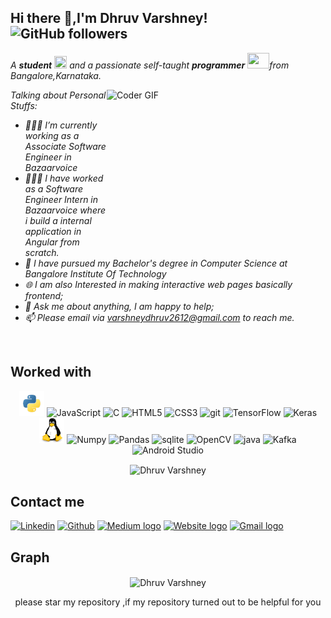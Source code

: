 ## Hi there 👋,I'm Dhruv Varshney! ![GitHub followers](https://img.shields.io/github/followers/DhRuvvarshney261?style=social)

<p>
  <em>
    A <b>student</b> <img src="https://raw.githubusercontent.com/TheDudeThatCode/TheDudeThatCode/master/Assets/Medal.gif" width=20 height=20> and a passionate self-taught <b>programmer</b> <img src="https://raw.githubusercontent.com/TheDudeThatCode/TheDudeThatCode/master/Assets/Developer.gif" width=35 height=25>from Bangalore,Karnataka.
  </em>
 </p>
 
 <img align="right" alt="Coder GIF" height=250 width=350 src="https://magiccopy.xyz/assets/images/hadder.gif" />
 
 <em>
  
*Talking about Personal Stuffs:*

- 👨🏽‍💻 I’m currently working as a Associate Software Engineer in Bazaarvoice
- 👨🏽‍💻 I have worked as a Software Engineer Intern in Bazaarvoice where i build a internal application in Angular from scratch. 
- 💼 I have pursued my Bachelor's degree in Computer Science at Bangalore Institute Of Technology
- 🌐 I am also Interested in making interactive web pages basically frontend;
- 💬 Ask me about anything, I am happy to help;
- 📫 Please email via varshneydhruv2612@gmail.com to reach me.
<br/> 
</em>

## Worked with 

<p align="center"> <img src="https://raw.githubusercontent.com/github/explore/80688e429a7d4ef2fca1e82350fe8e3517d3494d/topics/python/python.png" alt="Python" width="40" height="40"/> 
<img src="https://upload.wikimedia.org/wikipedia/commons/thumb/9/99/Unofficial_JavaScript_logo_2.svg/480px-Unofficial_JavaScript_logo_2.svg.png" alt="JavaScript" width="40" height="40"/> 
<img src="https://e7.pngegg.com/pngimages/46/626/png-clipart-c-logo-the-c-programming-language-computer-icons-computer-programming-source-code-programming-miscellaneous-template.png" alt="C" width="40" height="40"/> 
<img src="https://www.w3.org/html/logo/downloads/HTML5_Logo.svg" alt="HTML5" width="40" height="40"/>
<img src="https://upload.wikimedia.org/wikipedia/commons/thumb/d/d5/CSS3_logo_and_wordmark.svg/1200px-CSS3_logo_and_wordmark.svg.png" alt="CSS3" width="30" height="40"/>

<img src="https://www.vectorlogo.zone/logos/git-scm/git-scm-icon.svg" alt="git" width="40" height="40"/>

<img src="https://upload.wikimedia.org/wikipedia/commons/thumb/2/2d/Tensorflow_logo.svg/1200px-Tensorflow_logo.svg.png" alt="TensorFlow" width="40" height="40"/>
<img src="https://res-4.cloudinary.com/crunchbase-production/image/upload/c_lpad,h_256,w_256,f_auto,q_auto:eco/x3gdrogoamvuvjemehbr" alt="Keras" width="55" height="45"/>
<img src="https://raw.githubusercontent.com/devicons/devicon/master/icons/linux/linux-original.svg" alt="linux" width="40" height="40"/>
<img src="https://raw.githubusercontent.com/numpy/numpy/7e7f4adab814b223f7f917369a72757cd28b10cb/branding/icons/numpylogo.svg" alt="Numpy" width="60" height="40"/>
<img src="https://raw.githubusercontent.com/pandas-dev/pandas/761bceb77d44aa63b71dda43ca46e8fd4b9d7422/web/pandas/static/img/pandas.svg" alt="Pandas" width="60" height="40"/>
<img src="https://www.vectorlogo.zone/logos/sqlite/sqlite-icon.svg" alt="sqlite" width="40" height="40"/>
<img src="https://raw.githubusercontent.com/opencv/opencv/master/samples/data/opencv-logo.png" alt="OpenCV" width="40" height="40"/>
<img src="https://www.vectorlogo.zone/logos/java/java-icon.svg" alt="java" width="40" height="40"/>
<img src="https://www.vectorlogo.zone/logos/apache_kafka/apache_kafka-ar21.svg" alt="Kafka" width="40" height="40"/>
<img src = "https://services.google.com/fh/files/emails/android_studio_image.png" alt = "Android Studio" width = "40" height="40"/>
<br>


<p align='center'>
<img align="center" style="padding=0;" src="https://github-readme-streak-stats.herokuapp.com/?user=DhRuvvarshney261" alt="Dhruv Varshney" />
</p>

## Contact me
[<img height="30" width ="40" src="https://pngimg.com/uploads/linkedIn/linkedIn_PNG1.png" alt="Linkedin" height="32">](https://www.linkedin.com/in/dhruv-varshney2612/)
[<img height="30" width ="40" src="https://github.githubassets.com/images/modules/logos_page/GitHub-Mark.png" alt="Github" height="32">](https://github.com/DhRuvvarshney261)
[<img height="30" width ="40" src="https://miro.medium.com/max/3388/1*b3qxB8ELI-kyQKztCsLwEQ.png" alt="Medium logo" height="32">](https://medium.com/@dhruvvarshney2612)
[<img height="30" width ="40" src="https://i.pinimg.com/originals/1d/b9/9d/1db99daa9371bf0989f05a0bc12e2b9e.png" alt="Website logo" height="32">](https://dhruv-varshney.github.io/MyPortfolio/)
[<img height="30" width ="40" src="https://github.com/TheDudeThatCode/TheDudeThatCode/blob/master/Assets/Gmail.svg" alt="Gmail logo" height="32">](mailto:dhruvvarshney2612@gmail.com)

## Graph
<p align = "center">
<img align="center" style="padding=0;" src="https://activity-graph.herokuapp.com/graph?username=DhRuvvarshney261&bg_color=000000&color=4cd8f0&line=2fc8ee&point=ffffff&area=true&hide_border=true)](https://github.com/DhRuvvarshney261/github-readme-activity-graph" alt="Dhruv Varshney" />
</p>

<p align = 'center'>
  please star my repository ,if my repository turned out to be helpful for you
  </p>
